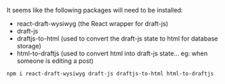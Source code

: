 It seems like the following packages will need to be installed:

-   react-draft-wysiwyg (the React wrapper for draft-js)
-   draft-js
-   draftjs-to-html (used to convert the draft-js state to html for database storage)
-   html-to-draftjs (used to convert html into draft-js state... eg: when someone is editing a post)

```bash
npm i react-draft-wysiwyg draft-js draftjs-to-html html-to-draftjs
```